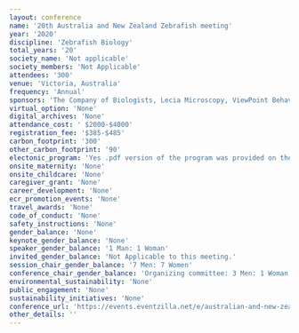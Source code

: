 ```yaml
---
layout: conference 
name: '20th Australia and New Zealand Zebrafish meeting'
year: '2020'
discipline: 'Zebrafish Biology'
total_years: '20'
society_name: 'Not applicable'
society_members: 'Not Applicable'
attendees: '300'
venue: 'Victoria, Australia'
frequency: 'Annual'
sponsors: 'The Company of Biologists, Lecia Microscopy, ViewPoint Behavior Technology, Nikon, IDT(Integrated DNA Technologies), SciTech, Coherent Scientific, SDR Scientific'
virtual_option: 'None'
digital_archives: 'None'
attendance_cost: ' $2000-$4000'
registration_fee: '$385-$485'
carbon_footprint: '300'
other_carbon_footprint: '90'
electonic_program: 'Yes .pdf version of the program was provided on the conference website'
onsite_maternity: 'None'
onsite_childcare: 'None'
caregiver_grant: 'None'
career_development: 'None'
ecr_promotion_events: 'None'
travel_awards: 'None'
code_of_conduct: 'None'
safety_instructions: 'None'
gender_balance: 'None'
keynote_gender_balance: 'None'
speaker_gender_balance: '1 Man: 1 Woman'
invited_gender_balance: 'Not Applicable to this meeting.'
session_chair_gender_balance: '7 Men: 7 Women'
conference_chair_gender_balance: 'Organizing committee: 3 Men: 1 Woman'
environmental_sustainability: 'None'
public_engagement: 'None'
sustainability_initiatives: 'None'
conference_url: 'https://events.eventzilla.net/e/australian-and-new-zealand-zebrafish-meeting-2138745529'
other_details: ''
---
```

